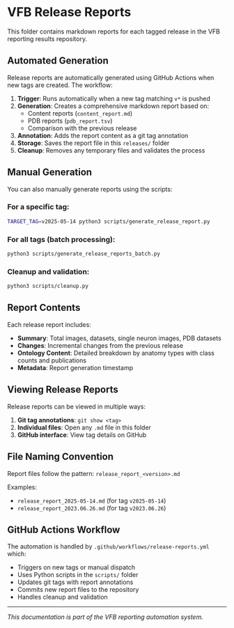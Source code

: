 # VFB Release Reports

This folder contains markdown reports for each tagged release in the VFB reporting results repository.

## Automated Generation

Release reports are automatically generated using GitHub Actions when new tags are created. The workflow:

1. **Trigger**: Runs automatically when a new tag matching `v*` is pushed
2. **Generation**: Creates a comprehensive markdown report based on:
   - Content reports (`content_report.md`)
   - PDB reports (`pdb_report.tsv`)
   - Comparison with the previous release
3. **Annotation**: Adds the report content as a git tag annotation
4. **Storage**: Saves the report file in this `releases/` folder
5. **Cleanup**: Removes any temporary files and validates the process

## Manual Generation

You can also manually generate reports using the scripts:

### For a specific tag:
```bash
TARGET_TAG=v2025-05-14 python3 scripts/generate_release_report.py
```

### For all tags (batch processing):
```bash
python3 scripts/generate_release_reports_batch.py
```

### Cleanup and validation:
```bash
python3 scripts/cleanup.py
```

## Report Contents

Each release report includes:

- **Summary**: Total images, datasets, single neuron images, PDB datasets
- **Changes**: Incremental changes from the previous release
- **Ontology Content**: Detailed breakdown by anatomy types with class counts and publications
- **Metadata**: Report generation timestamp

## Viewing Release Reports

Release reports can be viewed in multiple ways:

1. **Git tag annotations**: `git show <tag>` 
2. **Individual files**: Open any `.md` file in this folder
3. **GitHub interface**: View tag details on GitHub

## File Naming Convention

Report files follow the pattern: `release_report_<version>.md`

Examples:
- `release_report_2025-05-14.md` (for tag `v2025-05-14`)
- `release_report_2023.06.26.md` (for tag `v2023.06.26`)

## GitHub Actions Workflow

The automation is handled by `.github/workflows/release-reports.yml` which:

- Triggers on new tags or manual dispatch
- Uses Python scripts in the `scripts/` folder
- Updates git tags with report annotations
- Commits new report files to the repository
- Handles cleanup and validation

---

*This documentation is part of the VFB reporting automation system.*
